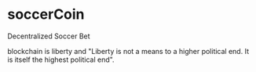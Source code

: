 # soccerCoin
Decentralized Soccer Bet 

blockchain is liberty and
"Liberty is not a means to a higher political end. It is itself the highest political end".
